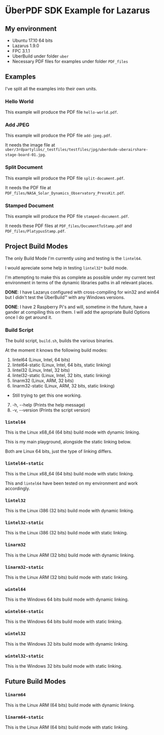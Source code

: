 # ÜberPDF SDK Example for Lazarus

## My environment

 * Ubuntu 17.10 64 bits
 * Lazarus 1.9.0
 * FPC 3.1.1
 * UberBuild under folder `uber`
 * Necessary PDF files for examples under folder `PDF_files`

## Examples

I've split all the examples into their own units.

### Hello World

This example will produce the PDF file `hello-world.pdf`.

### Add JPEG

This example will produce the PDF file `add-jpeg.pdf`.

It needs the image file at `uber/3rdpartylibs/_testfiles/testfiles/jpg/uberdude-uberairshare-stage-board-01.jpg`.

### Split Document

This example will produce the PDF file `split-document.pdf`.

It needs the PDF file at `PDF_files/NASA_Solar_Dynamics_Observatory_PressKit.pdf`.

### Stamped Document

This example will produce the PDF file `stamped-document.pdf`.

It needs these PDF files at `PDF_files/DocumentToStamp.pdf` and `PDF_files/PlatypusStamp.pdf`.

## Project Build Modes

The only Build Mode I'm currently using and testing is the `lintel64`.

I would apreciate some help in testing `lintel32*` build mode.

I'm attempting to make this as complete as possible under my current test environment in terms of the dynamic libraries paths in all relevant places.

**DONE**: I have Lazarus configured with cross-compiling for win32 and win64 but I didn't test the ÜberBuild™ with any Windows versions.

**DONE**: I have 2 Raspberry Pi's and will, sometime in the future, have a gander at compiling this on them. I will add the apropriate Build Options once I do get around it.

### Build Script

The build script, `build.sh`, builds the various binaries.

At the moment it knows the following build modes:

 1. lintel64        (Linux, Intel, 64 bits)
 2. lintel64-static (Linux, Intel, 64 bits, static linking)
 3. lintel32        (Linux, Intel, 32 bits)
 4. lintel32-static (Linux, Intel, 32 bits, static linking)
 5. linarm32        (Linux, ARM, 32 bits)
 6. linarm32-static (Linux, ARM, 32 bits, static linking)
  * Still trying to get this one working.
 7. -h, --help      (Prints the help message)
 8. -v, --version   (Prints the script version)

### `lintel64`

This is the Linux x68_64 (64 bits) build mode with dynamic linking.

This is my main playground, alongside the static linking below.

Both are Linux 64 bits, just the type of linking differs.

### `lintel64-static`

This is the Linux x68_64 (64 bits) build mode with static linking.

This and `lintel64` have been tested on my environment and work accordingly.

### `lintel32`

This is the Linux i386 (32 bits) build mode with dynamic linking.

### `lintel32-static`

This is the Linux i386 (32 bits) build mode with static linking.

### `linarm32`

This is the Linux ARM (32 bits) build mode with dynamic linking.

### `linarm32-static`

This is the Linux ARM (32 bits) build mode with static linking.

### `wintel64`

This is the Windows 64 bits build mode with dynamic linking.

### `wintel64-static`

This is the Windows 64 bits build mode with static linking.

### `wintel32`

This is the Windows 32 bits build mode with dynamic linking.

### `wintel32-static`

This is the Windows 32 bits build mode with static linking.

## Future Build Modes

### `linarm64`

This is the Linux ARM (64 bits) build mode with dynamic linking.

### `linarm64-static`

This is the Linux ARM (64 bits) build mode with static linking.
